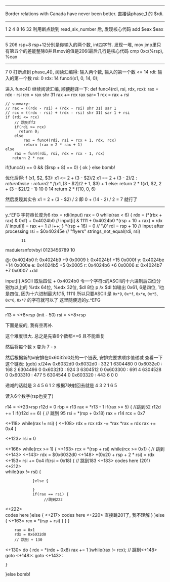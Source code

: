
---

Border relations with Canada have never been better.
直接读phase_1 的 $rdi.

--- 

1 2 4 8 16 32
利用断点跳到 read_six_number 后, 发现核心代码 add $eax $eax

---

5 206
rsp+8 rsp+12分别是你输入的两个数, int四字节. 发现一堆, mov jmp里只有第五个的差能整除8并且mov的值是206(最后几行是核心代码 cmp 0xc(%rsp), %eax

---

7 0
打断点到 phase_4(), 阅读汇编得: 
输入两个数, 输入的第一个数 <= 14
rdi: 输入的第一个数
rsi: 0
rdx: 14
func4(x1, 0, 14, 0);

进入 func4() 继续阅读汇编, 顺便翻译一下: 
def func4(rdi, rsi, rdx, rcx): 
    rax = rdx - rsi
    rcx = rax shr 31
    rax += rcx
    rax sar= 1
    rcx = rax + rsi

    // summary:
    // rax = ((rdx - rsi) + (rdx - rsi) shr 31) sar 1
    // rcx = ((rdx - rsi) + (rdx - rsi) shr 31) sar 1 + rsi
    if (rdi <= rcx) 
        // 跳到ff2
        if(rdi >= rcx)
	      return 0;
        else
            rax = func4(rdi, rsi = rcx + 1, rdx, rcx)
            return (rax = 2 * rax + 1)
    else 
        rax = fun4(rdi, rsi, rdx = rcx - 1, rcx)
	   return 2 * rax

if(func4() == 0 && ($rsp + 8) == 0) {
   ok
} else bomb!

优化后得:
f (x1, $2, $3): 
    x1 <= $2 + ($3 - $2)/2
        x1 == $2 + ($3 - $2)/2: return 0
        else: return 2 * f(x1, ($3 - $2)/2 + 1, $3) + 1
    else:
        return 2 * f(x1, $2, $2 + ($3 - $2)/2 - 1)
10 0 14
return 2 * f(10, 0, 6)

然后发现其实令 x1 = $2 + ($3 - $2) / 2 即 0 + (14 - 2) / 2 = 7 就行了

---

y_^EFG
字符串长度为6
rbx = rdi(input)
rax = 0
while(rax < 6) {
    rdx = (*(rbx + rax) & 0xf) + 0x4024b0   // input[i] & 1111 + 0x4024b0
    *(rsp + 10 + rax) = rdx                   // input[i] = 
    rax += 1                                // i++;
}
*(rsp + 16) = 0  // '\0'
rdi = rsp + 10    // input after processing
rsi = $0x40245e   // "flyers"
strings_not_equal(rdi, rsi)

           11
maduiersnfotvbyl
0123456789
          10

@: 0x4024b0
f: 0x4024b9  +9     0x0009
l: 0x4024bf  +15    0x000f
y: 0x4024be  +14    0x000e
e: 0x4024b5  +5     0x0005
r: 0x4024b6  +6     0x0006
s: 0x4024b7  +7     0x0007
+dd

input[i] ASCII 取后四位 + 0x4024b0
令一个字符c的ASCII的十六进制后四位分别为以上的
%rdx 64位, %edx 32位, $dl 8位
p /x $dl 如输出 0x61, 6是四位, 1也是四位, 因为十六进制最大f(15, 1111)
所以只要ASCII 是 `0x*9`, `0x*f`, `0x*e`, `0x*5`, `0x*6`, `0x*7` 的字符就可以了
这里随便选的y_^EFG

---


r13 =  <+8>rsp  (init - 50)
rsi = <+8>rsp

下面是废的, 我有空再补.

这个难度很大.
总之是先查6个数都<=6 且不能重复

然后将每个数 x 变为 7 - x

然后根据新的xi安排在0x6032d0处的一个链表, 安排完要求顺序值递减
查看一下这个链表:
(gdb) x/24w 0x6032d0
0x6032d0 <node1>:       332     1       6304480 0
0x6032e0 <node2>:       168     2       6304496 0
0x6032f0 <node3>:       924     3       6304512 0
0x603300 <node4>:       691     4       6304528 0
0x603310 <node5>:       477     5       6304544 0
0x603320 <node6>:       443     6       0       0

递减的话就是 3 4 5 6 1 2
根据7映射回去就是 4 3 2 1 6 5

读入6个数字(rsp也变了)

r14 = <+23>rsp
r12d = 0
rbp = r13
rax = *r13 - 1
if(rax >= 5) {
    //跳到52
    r12d += 1
    if(r12d == 6) {
        // 跳到 95
        rsi = *(rsp + 0x18)
        rax = r14
        rcx = 0x7
		
<+118>
        while(rax != rsi) {
<+108>
            rdx = rcx
            rdx -= *rax
            *rax = rdx
            rax += 0x4 
        }

<+123>
        rsi = 0

<+166>
while(rcx >= 1) {
<+163>
        rcx = *(rsp + rsi)
        while(rcx >= 0x1) {
            // 跳到<+143>
<+143>
                     rdx = $0x6032d0
<+148>
            *(0x20 + rsp + 2 * rsi) = rdx
<+153>
            rsi += 0x4
            if(rsi = 0x18) {
                // 跳到183
<+183>
                codes here (201)
<+212>          
                while(rax != rsi) {
                
                }else {

                }
                if(rax == rsi) {
                     //跳到222
<+222>               
                     codes here
                }else {
<+217>
                     codes here
<+220>
                     直接跳201了, 我不理解
                }
            }else {
<+163>
                rcx = *(rsp + rsi)
            }
        }
}

        rax = 0x1
        rdx = 0x6032d0
        // 跳到 + 130
<+130>
	  do {
                   rdx = *(rdx + 0x8)
           rax += 1
        }while(rax != rcx);
        // 跳到<+148>
        goto <+148>:
        goto <+143>:
        
    }
}else bomb!
